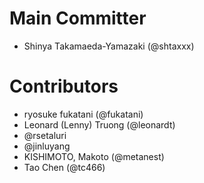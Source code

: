 Main Committer
====================

- Shinya Takamaeda-Yamazaki (@shtaxxx)


Contributors
====================

- ryosuke fukatani (@fukatani)
- Leonard (Lenny) Truong (@leonardt)
- @rsetaluri
- @jinluyang
- KISHIMOTO, Makoto (@metanest)
- Tao Chen (@tc466)
